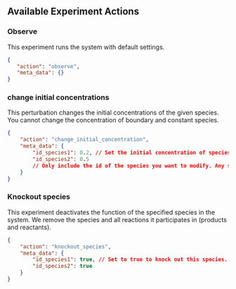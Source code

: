 ## Available Experiment Actions

### Observe
This experiment runs the system with default settings.

```json
{
   "action": "observe",
   "meta_data": {}
}
```

### change initial concentrations

This perturbation changes the initial concentrations of the given species. You cannot change the concentration of boundary and constant species.

```json
{
    "action": "change_initial_concentration",
    "meta_data": {
        "id_species1": 0.2, // Set the initial concentration of species id_species1 to 0.2.
        "id_species2": 0.5
        // Only include the id of the species you want to modify. Any species not listed will keep their default values
    }
}
```


### Knockout species

This experiment deactivates the function of the specified species in the system. We remove the species and all reactions it participates in (products and reactants).

```json
{
    "action": "knockout_species",
    "meta_data": {
        "id_species1": true, // Set to true to knock out this species. Only include the id of the species you want to knock out.
        "id_species2": true
    }
}
```
